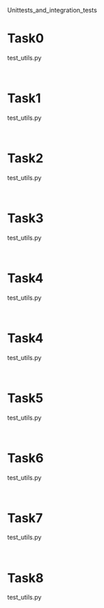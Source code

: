 Unittests_and_integration_tests

# Task0

test_utils.py
```python

```

```bash

```
# Task1

test_utils.py
```python

```

```bash

```

# Task2

test_utils.py
```python

```

```bash

```
# Task3

test_utils.py
```python

```

```bash

```

# Task4

test_utils.py
```python

```

```bash

```
# Task4

test_utils.py
```python

```

```bash

```

# Task5

test_utils.py
```python

```

```bash

```
# Task6

test_utils.py
```python

```

```bash

```

# Task7

test_utils.py
```python

```

```bash

```
# Task8

test_utils.py
```python

```

```bash

```
